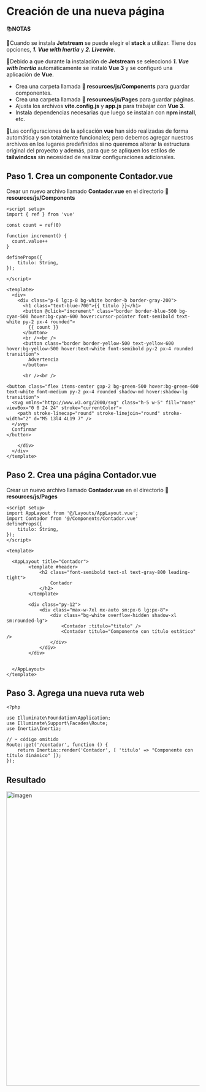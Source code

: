 # Creación de una nueva página

📚**NOTAS**  

💠Cuando se instala **Jetstream** se puede elegir el **stack** a utilizar. Tiene dos opciones, ***1. Vue with Inertia*** y ***2. Livewire***.  

💠Debido a que durante la instalación de **Jetstream** se seleccionó ***1. Vue with Inertia*** automáticamente se instaló **Vue 3** y se configuró una aplicación de **Vue**.  

- Crea una carpeta llamada **📁 resources/js/Components** para guardar componentes.
- Crea una carpeta llamada **📁 resources/js/Pages** para guardar páginas.
- Ajusta los archivos **vite.config.js** y **app.js** para trabajar con **Vue 3**.
- Instala dependencias necesarias que luego se instalan con **npm install**, etc.  

💠Las configuraciones de la aplicación **vue** han sido realizadas de forma automática y son totalmente funcionales; pero debemos agregar nuestros archivos en los lugares predefinidos si no queremos alterar la estructura original del proyecto y además, para que se apliquen los estilos de **tailwindcss** sin necesidad de realizar configuraciones adicionales.  

## Paso 1. Crea un componente Contador.vue

Crear un nuevo archivo llamado **Contador.vue** en el directorio **📁 resources/js/Components**  

```
<script setup>
import { ref } from 'vue'

const count = ref(0)

function increment() {
  count.value++
}

defineProps({
    titulo: String,
});

</script>

<template>
  <div>
    <div class="p-6 lg:p-8 bg-white border-b border-gray-200">
      <h1 class="text-blue-700">{{ titulo }}</h1>
      <button @click="increment" class="border border-blue-500 bg-cyan-500 hover:bg-cyan-600 hover:cursor-pointer font-semibold text-white py-2 px-4 rounded">
        {{ count }}
      </button>
      <br /><br />
      <button class="border border-yellow-500 text-yellow-600 hover:bg-yellow-500 hover:text-white font-semibold py-2 px-4 rounded transition">
        Advertencia
      </button>

      <br /><br />

<button class="flex items-center gap-2 bg-green-500 hover:bg-green-600 text-white font-medium py-2 px-4 rounded shadow-md hover:shadow-lg transition">
  <svg xmlns="http://www.w3.org/2000/svg" class="h-5 w-5" fill="none" viewBox="0 0 24 24" stroke="currentColor">
    <path stroke-linecap="round" stroke-linejoin="round" stroke-width="2" d="M5 13l4 4L19 7" />
  </svg>
  Confirmar
</button>

    </div>
  </div>
</template>
```
## Paso 2. Crea una página Contador.vue

Crear un nuevo archivo llamado **Contador.vue** en el directorio **📁 resources/js/Pages**  

```
<script setup>
import AppLayout from '@/Layouts/AppLayout.vue';
import Contador from '@/Components/Contador.vue'
defineProps({
    titulo: String,
});
</script>

<template>

  <AppLayout title="Contador">
        <template #header>
            <h2 class="font-semibold text-xl text-gray-800 leading-tight">
                Contador
            </h2>
        </template>

        <div class="py-12">
            <div class="max-w-7xl mx-auto sm:px-6 lg:px-8">
                <div class="bg-white overflow-hidden shadow-xl sm:rounded-lg">
                    <Contador :titulo="titulo" />
                    <Contador titulo="Componente con título estático" />
                </div>
            </div>
        </div>


  </AppLayout>
</template>
```

## Paso 3. Agrega una nueva ruta web

```
<?php

use Illuminate\Foundation\Application;
use Illuminate\Support\Facades\Route;
use Inertia\Inertia;

// ✂️ código omitido
Route::get('/contador', function () {
    return Inertia::render('Contador', [ 'titulo' => "Componente con título dinámico" ]);
});
```
## Resultado

<img width="1351" height="767" alt="imagen" src="https://github.com/user-attachments/assets/d08ab224-70b0-479a-a01c-74bc87190701" />



